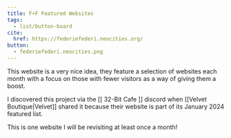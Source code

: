 ```yaml
---
title: F+F Featured Websites
tags:
  - list/button-board
cite:
  href: https://federiefederi.neocities.org/
button:
  - federiefederi.neocities.png
---
```


This website is a very nice idea, they feature a selection of websites each month with a focus on those with fewer visitors as a way of giving them a boost.

I discovered this project via the [[ 32-Bit Cafe ]] discord when [[Velvet Boutique|Velvet]] shared it because their website is part of its January 2024 featured list.

This is one website I will be revisiting at least once a month!
